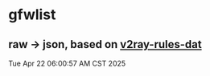# gfwlist
## raw -> json, based on [v2ray-rules-dat](https://github.com/Loyalsoldier/v2ray-rules-dat)
Tue Apr 22 06:00:57 AM CST 2025

